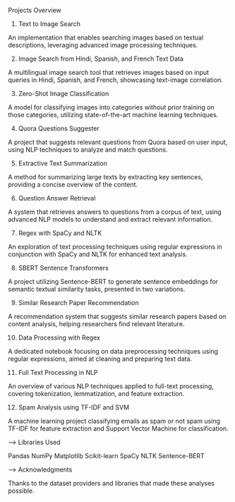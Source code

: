 Projects Overview

1) Text to Image Search
   
An implementation that enables searching images based on textual descriptions, leveraging advanced image processing techniques.

2) Image Search from Hindi, Spanish, and French Text Data
   
A multilingual image search tool that retrieves images based on input queries in Hindi, Spanish, and French, showcasing text-image correlation.


3) Zero-Shot Image Classification
   
A model for classifying images into categories without prior training on those categories, utilizing state-of-the-art machine learning techniques.


4) Quora Questions Suggester
   
A project that suggests relevant questions from Quora based on user input, using NLP techniques to analyze and match questions.


5) Extractive Text Summarization
    
A method for summarizing large texts by extracting key sentences, providing a concise overview of the content.


6) Question Answer Retrieval
    
A system that retrieves answers to questions from a corpus of text, using advanced NLP models to understand and extract relevant information.


7) Regex with SpaCy and NLTK
    
An exploration of text processing techniques using regular expressions in conjunction with SpaCy and NLTK for enhanced text analysis.


8) SBERT Sentence Transformers
    
A project utilizing Sentence-BERT to generate sentence embeddings for semantic textual similarity tasks, presented in two variations.


9) Similar Research Paper Recommendation
    
A recommendation system that suggests similar research papers based on content analysis, helping researchers find relevant literature.


10) Data Processing with Regex
    
A dedicated notebook focusing on data preprocessing techniques using regular expressions, aimed at cleaning and preparing text data.


11) Full Text Processing in NLP
    
An overview of various NLP techniques applied to full-text processing, covering tokenization, lemmatization, and feature extraction.


12) Spam Analysis using TF-IDF and SVM
    
A machine learning project classifying emails as spam or not spam using TF-IDF for feature extraction and Support Vector Machine for classification.


--> Libraries Used


Pandas
NumPy
Matplotlib
Scikit-learn
SpaCy
NLTK
Sentence-BERT

--> Acknowledgments


Thanks to the dataset providers and libraries that made these analyses possible.

